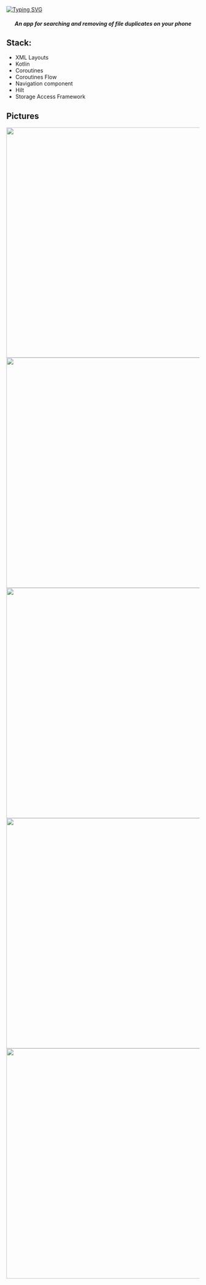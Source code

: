 [![Typing SVG](https://readme-typing-svg.herokuapp.com?font=Fira+Code&size=74&pause=1000&center=true&vCenter=true&random=false&width=1200&height=75&lines=ReDuplicate)](https://git.io/typing-svg) 
<h5 align="center">An app for searching and removing of file duplicates on your phone</h3>

## Stack:
<ul>
    <li>XML Layouts</li>
    <li>Kotlin</li>
    <li>Coroutines</li>
    <li>Coroutines Flow</li>
    <li>Navigation component</li>
    <li>Hilt</li>
    <li>Storage Access Framework</li>
</ul>

## Pictures
<p align="center">
<img src="https://i.ibb.co/y4DBSbf/Untitled.png" height="600"/></h1>
<img src="https://i.ibb.co/bBnKp7p/Untitled2.png" height="600"/></h1>
<img src="https://i.ibb.co/6WPfQSg/4.png" height="600"/></h1>
<img src="https://i.ibb.co/L0VDrtR/5.png" height="600"/></h1>
<img src="https://i.ibb.co/Hp2y2Pt/6.png" height="600"/></h1>  
</p>
